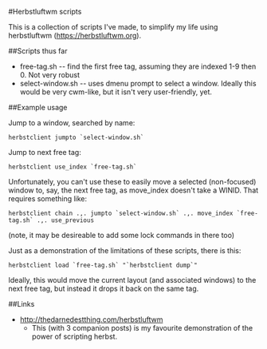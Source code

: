 #Herbstluftwm scripts

This is a collection of scripts I've made, to simplify my life using
herbstluftwm (https://herbstluftwm.org).

##Scripts thus far

- free-tag.sh -- find the first free tag, assuming they are indexed 1-9 then 0. Not very robust
- select-window.sh -- uses dmenu prompt to select a window. Ideally this would be very cwm-like, but it isn't very user-friendly, yet.

##Example usage

Jump to a window, searched by name:

    herbstclient jumpto `select-window.sh`

Jump to next free tag:

    herbstclient use_index `free-tag.sh`

Unfortunately, you can't use these to easily move a selected (non-focused) window to, say,
the next free tag, as move\_index doesn't take a WINID. That requires something like:

    herbstclient chain .,. jumpto `select-window.sh` .,. move_index `free-tag.sh` .,. use_previous

(note, it may be desireable to add some lock commands in there too)

Just as a demonstration of the limitations of these scripts, there is this:

    herbstclient load `free-tag.sh` "`herbstclient dump`"

Ideally, this would move the current layout (and associated windows) to the next free tag, but
instead it drops it back on the same tag.

##Links
- http://thedarnedestthing.com/herbstluftwm
  - This (with 3 companion posts) is my favourite demonstration of the power of scripting herbst.
